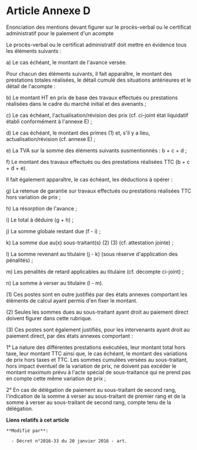 # Article Annexe D

Enonciation des mentions devant figurer sur le procès-verbal ou le certificat administratif pour le paiement d'un acompte

Le procès-verbal ou le certificat administratif doit mettre en évidence tous les éléments suivants :

a) Le cas échéant, le montant de l'avance versée.

Pour chacun des éléments suivants, il fait apparaître, le montant des prestations totales réalisées, le détail cumulé des
situations antérieures et le détail de l'acompte :

b) Le montant HT en prix de base des travaux effectués ou prestations réalisées dans le cadre du marché initial et des
avenants ;

c) Le cas échéant, l'actualisation/révision des prix (cf. ci-joint état liquidatif établi conformément à l'annexe E) ;

d) Le cas échéant, le montant des primes (1) et, s'il y a lieu, actualisation/révision (cf. annexe E) ;

e) La TVA sur la somme des éléments suivants susmentionnés : b + c + d ;

f) Le montant des travaux effectués ou des prestations réalisées TTC (b + c + d + e).

Il fait également apparaître, le cas échéant, les déductions à opérer :

g) La retenue de garantie sur travaux effectués ou prestations réalisées TTC hors variation de prix ;

h) La résorption de l'avance ;

i) Le total à déduire (g + h) ;

j) La somme globale restant due (f - i) ;

k) La somme due au(x) sous-traitant(s) (2) (3) (cf. attestation jointe) ;

l) La somme revenant au titulaire (j - k) (sous réserve d'application des pénalités) ;

m) Les pénalités de retard applicables au titulaire (cf. décompte ci-joint) ;

n) La somme à verser au titulaire (l - m).

(1) Ces postes sont en outre justifiés par des états annexes comportant les éléments de calcul ayant permis d'en fixer le
montant.

(2) Seules les sommes dues au sous-traitant ayant droit au paiement direct doivent figurer dans cette rubrique.

(3) Ces postes sont également justifiés, pour les intervenants ayant droit au paiement direct, par des états annexes
comportant :

1° La nature des différentes prestations exécutées, leur montant total hors taxe, leur montant TTC ainsi que, le cas échéant,
le montant des variations de prix hors taxes et TTC. Les sommes cumulées versées au sous-traitant, hors impact éventuel de la
variation de prix, ne doivent pas excéder le montant maximum prévu à l'acte spécial de sous-traitance qui ne prend pas en
compte cette même variation de prix ;

2° En cas de délégation de paiement au sous-traitant de second rang, l'indication de la somme à verser au sous-traitant de
premier rang et de la somme à verser au sous-traitant de second rang, compte tenu de la délégation.

**Liens relatifs à cet article**

	**Modifié par**:

	  - Décret n°2016-33 du 20 janvier 2016 - art.
